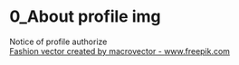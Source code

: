 # 0_About profile img

Notice of profile authorize  
<a href="https://www.freepik.com/vectors/fashion">Fashion vector created by macrovector - www.freepik.com</a>
